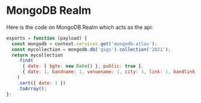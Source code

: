 # MongoDB Realm

Here is the code on MongoDB Realm which acts as the api:

```javascript
exports = function (payload) {
  const mongodb = context.services.get('mongodb-atlas');
  const mycollection = mongodb.db('gigs').collection('2021');
  return mycollection
    .find(
      { date: { $gte: new Date() }, public: true },
      { date: 1, bandname: 1, venuename: 1, city: 1, link: 1, bandlink: 1 }
    )
    .sort({ date: 1 })
    .toArray();
};
```
